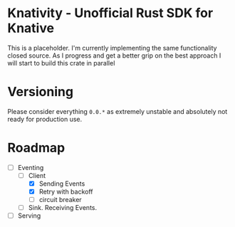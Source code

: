 Knativity - Unofficial Rust SDK for Knative
============================================

This is a placeholder. I'm currently implementing the same functionality closed source. As I
progress and get a better grip on the best approach I will start to build this crate in
parallel

# Versioning
Please consider everything `0.0.*` as extremely unstable and absolutely not ready for production use.

# Roadmap
- [ ] Eventing
  - [ ] Client
    - [x] Sending Events
    - [x] Retry with backoff
    - [ ] circuit breaker
  - [ ] Sink. Receiving Events.
- [ ] Serving
